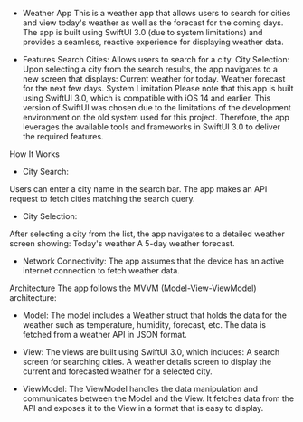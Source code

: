 - Weather App
This is a weather app that allows users to search for cities and view today's weather as well as the forecast for the coming days. The app is built using SwiftUI 3.0 (due to system limitations) and provides a seamless, reactive experience for displaying weather data.

- Features
Search Cities: Allows users to search for a city.
City Selection: Upon selecting a city from the search results, the app navigates to a new screen that displays:
Current weather for today.
Weather forecast for the next few days.
System Limitation
Please note that this app is built using SwiftUI 3.0, which is compatible with iOS 14 and earlier. This version of SwiftUI was chosen due to the limitations of the development environment on the old system used for this project. Therefore, the app leverages the available tools and frameworks in SwiftUI 3.0 to deliver the required features.


How It Works
- City Search:

Users can enter a city name in the search bar.
The app makes an API request to fetch cities matching the search query.

- City Selection:

After selecting a city from the list, the app navigates to a detailed weather screen showing:
Today's weather
A 5-day weather forecast.


- Network Connectivity: The app assumes that the device has an active internet connection to fetch weather data.

Architecture
The app follows the MVVM (Model-View-ViewModel) architecture:

- Model:
The model includes a Weather struct that holds the data for the weather such as temperature, humidity, forecast, etc. The data is fetched from a weather API in JSON format.

- View:
The views are built using SwiftUI 3.0, which includes:
A search screen for searching cities.
A weather details screen to display the current and forecasted weather for a selected city.

- ViewModel:
The ViewModel handles the data manipulation and communicates between the Model and the View. It fetches data from the API and exposes it to the View in a format that is easy to display.


